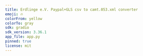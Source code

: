 ```yaml
---
title: Erdlinge e.V. Paypal+GLS csv to camt.053.xml converter
emoji: 🔥
colorFrom: yellow
colorTo: gray
sdk: gradio
sdk_version: 3.36.1
app_file: app.py
pinned: true
license: mit
---
```

